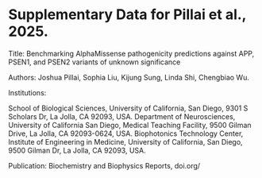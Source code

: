 # Supplementary Data for Pillai et al., 2025.

Title: Benchmarking AlphaMissense pathogenicity predictions against APP, PSEN1, and PSEN2 variants of unknown significance

Authors: Joshua Pillai, Sophia Liu, Kijung Sung, Linda Shi, Chengbiao Wu.

Institutions:

School of Biological Sciences, University of California, San Diego, 9301 S Scholars Dr, La Jolla, CA 92093, USA.
Department of Neurosciences, University of California San Diego, Medical Teaching Facility, 9500 Gilman Drive, La Jolla, CA 92093-0624, USA.
Biophotonics Technology Center, Institute of Engineering in Medicine, University of California, San Diego, 9500 Gilman Dr, La Jolla, CA 92093, USA.

Publication: Biochemistry and Biophysics Reports, doi.org/
